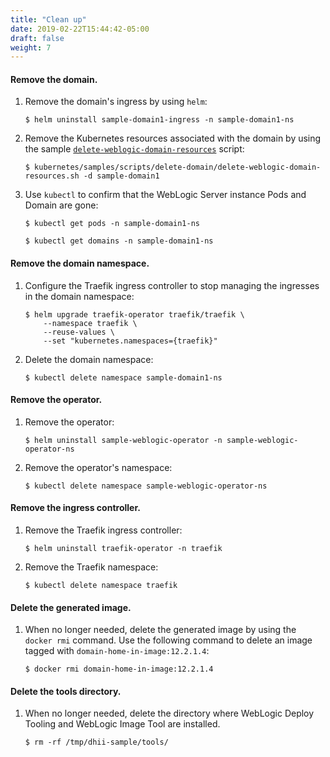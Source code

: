 ```yaml
---
title: "Clean up"
date: 2019-02-22T15:44:42-05:00
draft: false
weight: 7
---
```



#### Remove the domain.

1.	Remove the domain's ingress by using `helm`:

    ```shell
    $ helm uninstall sample-domain1-ingress -n sample-domain1-ns
    ```

1.	Remove the Kubernetes resources associated with the domain by using the sample [`delete-weblogic-domain-resources`](http://github.com/oracle/weblogic-kubernetes-operator/blob/main/kubernetes/samples/scripts/delete-domain/delete-weblogic-domain-resources.sh) script:

    ```shell
    $ kubernetes/samples/scripts/delete-domain/delete-weblogic-domain-resources.sh -d sample-domain1
    ```

1.	Use `kubectl` to confirm that the WebLogic Server instance Pods and Domain are gone:

    ```shell
    $ kubectl get pods -n sample-domain1-ns
    ```
    ```shell
    $ kubectl get domains -n sample-domain1-ns
    ```

#### Remove the domain namespace.
1.	Configure the Traefik ingress controller to stop managing the ingresses in the domain namespace:

    ```shell
    $ helm upgrade traefik-operator traefik/traefik \
        --namespace traefik \
        --reuse-values \
        --set "kubernetes.namespaces={traefik}"
    ```

1.	Delete the domain namespace:

    ```shell
    $ kubectl delete namespace sample-domain1-ns
    ```


#### Remove the operator.

1.	Remove the operator:

    ```shell
    $ helm uninstall sample-weblogic-operator -n sample-weblogic-operator-ns
    ```

1.	Remove the operator's namespace:

    ```shell
    $ kubectl delete namespace sample-weblogic-operator-ns
    ```

#### Remove the ingress controller.

1.	Remove the Traefik ingress controller:

    ```shell
    $ helm uninstall traefik-operator -n traefik
    ```

1.	Remove the Traefik namespace:

    ```shell
    $ kubectl delete namespace traefik
    ```

#### Delete the generated image.

1.  When no longer needed, delete the generated image by using the `docker rmi` command.
    Use the following command to delete an image tagged with `domain-home-in-image:12.2.1.4`:

    ```shell
    $ docker rmi domain-home-in-image:12.2.1.4
    ```

#### Delete the tools directory.

1.  When no longer needed, delete the directory where WebLogic Deploy Tooling and WebLogic Image Tool are installed.

    ```shell
    $ rm -rf /tmp/dhii-sample/tools/
    ```
